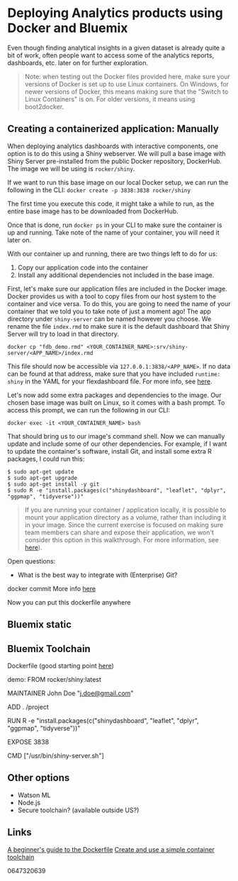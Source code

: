 # Deploying Analytics products using Docker and Bluemix

Even though finding analytical insights in a given dataset is already quite a bit of work, often people want to access some of the analytics reports, dashboards, etc. later on for further exploration.

> Note: when testing out the Docker files provided here, make sure your versions of Docker is set up to use Linux containers. On Windows, for newer versions of Docker, this means making sure that the "Switch to Linux Containers" is on. For older versions, it means using boot2docker.

## Creating a containerized application: Manually

When deploying analytics dashboards with interactive components, one option is to do this using a Shiny webserver. We will pull a base image with Shiny Server pre-installed from the public Docker repository, DockerHub. The image we will be using is `rocker/shiny`.

If we want to run this base image on our local Docker setup, we can run the following in the CLI:
`docker create -p 3838:3838 rocker/shiny`

The first time you execute this code, it might take a while to run, as the entire base image has to be downloaded from DockerHub.

Once that is done, run `docker ps` in your CLI to make sure the container is up and running. Take note of the name of your container, you will need it later on.

With our container up and running, there are two things left to do for us:
1. Copy our application code into the container
1. Install any additional dependencies not included in the base image.

First, let's make sure our application files are included in the Docker image. Docker provides us with a tool to copy files from our host system to the container and vice versa. To do this, you are going to need the name of your container that we told you to take note of just a moment ago! The app directory under `shiny-server` can be named however you choose. We rename the file `index.rmd` to make sure it is the default dashboard that Shiny Server will try to load in that directory.

`docker cp "fdb_demo.rmd" <YOUR_CONTAINER_NAME>:srv/shiny-server/<APP_NAME>/index.rmd`

This file should now be accessible via `127.0.0.1:3838/<APP_NAME>`. If no data can be found at that address, make sure that you have included `runtime: shiny` in the YAML for your flexdashboard file. For more info, see [here](http://rmarkdown.rstudio.com/flexdashboard/shiny.html).

Let's now add some extra packages and dependencies to the image. Our chosen base image was built on Linux, so it comes with a bash prompt. To access this prompt, we can run the following in our CLI:

`docker exec -it <YOUR_CONTAINER_NAME> bash`

That should bring us to our image's command shell. Now we can manually update and include some of our other dependencies. For example, if I want to update the container's software, install Git, and install some extra R packages, I could run this:

```
$ sudo apt-get update
$ sudo apt-get upgrade
$ sudo apt-get install -y git
$ sudo R -e "install.packages(c("shinydashboard", "leaflet", "dplyr", "ggpmap", "tidyverse"))"
```

> If you are running your container / application locally, it is possible to mount your application directory as a volume, rather than including it in your image. Since the current exercise is focused on making sure team members can share and expose their application, we won't consider this option in this walkthrough. For more information, see [here](https://hub.docker.com/r/rocker/shiny/)).

Open questions:
* What is the best way to integrate with (Enterprise) Git?

docker commit
More info [here](https://docs.docker.com/engine/reference/commandline/commit/)

Now you can put this dockerfile anywhere


## Bluemix static


## Bluemix Toolchain

Dockerfile (good starting point [here](https://www.r-bloggers.com/r-3-3-0-is-another-motivation-for-docker/))

demo:
FROM rocker/shiny:latest

MAINTAINER John Doe
"j.doe@gmail.com"

ADD . /project

RUN R -e "install.packages(c("shinydashboard", "leaflet", "dplyr", "ggpmap", "tidyverse"))"

EXPOSE 3838

CMD ["/usr/bin/shiny-server.sh"]

## Other options

* Watson ML
* Node.js
* Secure toolchain? (available outside US?)

## Links

[A beginner's guide to the Dockerfile](https://blog.codeship.com/a-beginners-guide-to-the-dockerfile/)
[Create and use a simple container toolchain](https://www.ibm.com/devops/method/tutorials/tutorial_toolchain_container?task=3)




0647320639

